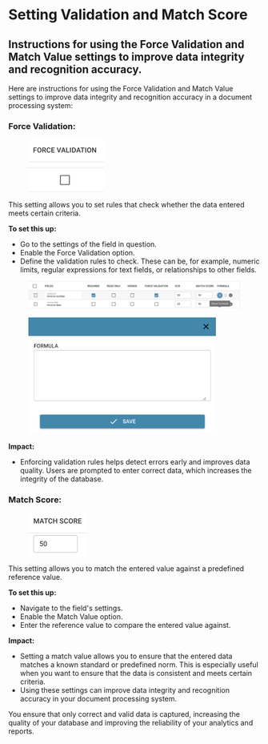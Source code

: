 # Setting Validation and Match Score

## Instructions for using the Force Validation and Match Value settings to improve data integrity and recognition accuracy.

Here are instructions for using the Force Validation and Match Value settings to improve data integrity and recognition accuracy in a document processing system:

### Force Validation:

<figure><img src="../../../../.gitbook/assets/image (118).png" alt="" width="151"><figcaption></figcaption></figure>

This setting allows you to set rules that check whether the data entered meets certain criteria.

**To set this up:**

* Go to the settings of the field in question.
* Enable the Force Validation option.
* Define the validation rules to check. These can be, for example, numeric limits, regular expressions for text fields, or relationships to other fields.

<figure><img src="../../../../.gitbook/assets/image (120).png" alt=""><figcaption></figcaption></figure>

<figure><img src="../../../../.gitbook/assets/image (119).png" alt="" width="375"><figcaption></figcaption></figure>

**Impact:**

* Enforcing validation rules helps detect errors early and improves data quality. Users are prompted to enter correct data, which increases the integrity of the database.



### Match Score:

<figure><img src="../../../../.gitbook/assets/image (121).png" alt="" width="116"><figcaption></figcaption></figure>

This setting allows you to match the entered value against a predefined reference value.

**To set this up:**

* Navigate to the field's settings.
* Enable the Match Value option.
* Enter the reference value to compare the entered value against.

**Impact:**

* Setting a match value allows you to ensure that the entered data matches a known standard or predefined norm. This is especially useful when you want to ensure that the data is consistent and meets certain criteria.
* Using these settings can improve data integrity and recognition accuracy in your document processing system.



You ensure that only correct and valid data is captured, increasing the quality of your database and improving the reliability of your analytics and reports.
